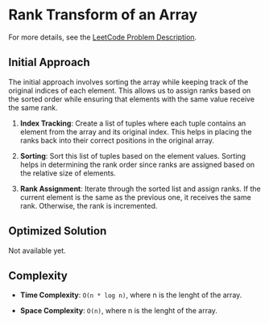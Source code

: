 # Rank Transform of an Array

For more details, see the [LeetCode Problem Description](https://leetcode.com/problems/rank-transform-of-an-array/description/).

## Initial Approach

The initial approach involves sorting the array while keeping track of the original indices of each element. This allows us to assign ranks based on the sorted order while ensuring that elements with the same value receive the same rank.

1. **Index Tracking**: Create a list of tuples where each tuple contains an element from the array and its original index. This helps in placing the ranks back into their correct positions in the original array.

1. **Sorting**: Sort this list of tuples based on the element values. Sorting helps in determining the rank order since ranks are assigned based on the relative size of elements.

1. **Rank Assignment**: Iterate through the sorted list and assign ranks. If the current element is the same as the previous one, it receives the same rank. Otherwise, the rank is incremented.

## Optimized Solution

Not available yet.

## Complexity

- **Time Complexity**: `O(n * log n)`, where n is the lenght of the array.

- **Space Complexity**: `O(n)`, where n is the lenght of the array.
